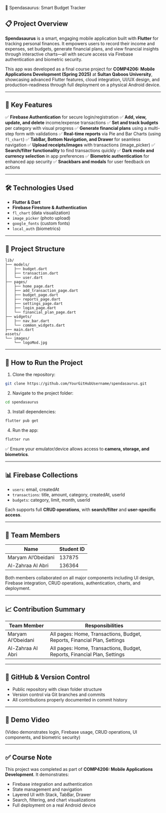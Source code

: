  🦖 Spendasaurus: Smart Budget Tracker

## 📋 Project Overview

**Spendasaurus** is a smart, engaging mobile application built with **Flutter** for tracking personal finances. It empowers users to record their income and expenses, set budgets, generate financial plans, and view financial insights through interactive charts—all with secure access via Firebase authentication and biometric security.

This app was developed as a final course project for **COMP4206: Mobile Applications Development (Spring 2025)** at **Sultan Qaboos University**, showcasing advanced Flutter features, cloud integration, UI/UX design, and production-readiness through full deployment on a physical Android device.

---

## 🎯 Key Features

✅ **Firebase Authentication** for secure login/registration
✅ **Add, view, update, and delete** income/expense transactions
✅ **Set and track budgets** per category with visual progress
✅ **Generate financial plans** using a multi-step form with validations
✅ **Real-time reports** via Pie and Bar Charts (using `fl_chart`)
✅ **TabBar, Bottom Navigation, and Drawer** for seamless navigation
✅ **Upload receipts/images** with transactions (image\_picker)
✅ **Search/filter functionality** to find transactions quickly
✅ **Dark mode and currency selection** in app preferences
✅ **Biometric authentication** for enhanced app security
✅ **Snackbars and modals** for user feedback on actions

---

## 🛠️ Technologies Used

* **Flutter & Dart**
* **Firebase Firestore & Authentication**
* `fl_chart` (data visualization)
* `image_picker` (photo upload)
* `google_fonts` (custom fonts)
* `local_auth` (biometrics)

---

## 🧱 Project Structure

```
lib/
├── models/
│   ├── budget.dart
│   ├── transaction.dart
│   └── user.dart
├── pages/
│   ├── home_page.dart
│   ├── add_transaction_page.dart
│   ├── budget_page.dart
│   ├── reports_page.dart
│   ├── settings_page.dart
│   ├── login_page.dart
│   └── financial_plan_page.dart
├── widgets/
│   ├── nav_bar.dart
│   └── common_widgets.dart
├── main.dart
assets/
└── images/
    └── logoMod.jpg
```

---

## 🚀 How to Run the Project

1. Clone the repository:

```bash
git clone https://github.com/YourGitHubUsername/spendasaurus.git
```

2. Navigate to the project folder:

```bash
cd spendasaurus
```

3. Install dependencies:

```bash
flutter pub get
```

4. Run the app:

```bash
flutter run
```

✅ Ensure your emulator/device allows access to **camera, storage, and biometrics**.

---

## 📊 Firebase Collections

* `users`: email, createdAt
* `transactions`: title, amount, category, createdAt, userId
* `budgets`: category, limit, month, userId

Each supports full **CRUD operations**, with **search/filter** and **user-specific access**.

---

## 👥 Team Members

| Name               | Student ID |
| ------------------ | ---------- |
| Maryam Al’Obeidani | 137875     |
| Al-Zahraa Al Abri  | 136364     |

Both members collaborated on all major components including UI design, Firebase integration, CRUD operations, authentication, charts, and deployment.

---

## 📈 Contribution Summary

| Team Member        | Responsibilities                                                         |
| ------------------ | ------------------------------------------------------------------------ |
| Maryam Al’Obeidani | All pages: Home, Transactions, Budget, Reports, Financial Plan, Settings |
| Al-Zahraa Al Abri  | All pages: Home, Transactions, Budget, Reports, Financial Plan, Settings |

---

## 📂 GitHub & Version Control

* Public repository with clean folder structure
* Version control via Git branches and commits
* All contributions properly documented in commit history

---

## 🎥 Demo Video
(Video demonstrates login, Firebase usage, CRUD operations, UI components, and biometric security)

---

## ✅ Course Note

This project was completed as part of **COMP4206: Mobile Applications Development**. It demonstrates:

* Firebase integration and authentication
* State management and navigation
* Layered UI with Stack, TabBar, Drawer
* Search, filtering, and chart visualizations
* Full deployment on a real Android device

